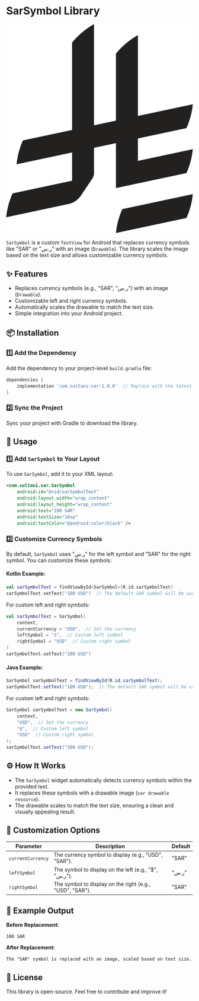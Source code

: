 # SarSymbol Library
![SarSymbol Image](sar.png)

`SarSymbol` is a custom `TextView` for Android that replaces currency symbols like "SAR" or "ر.س" with an image (`Drawable`). The library scales the image based on the text size and allows customizable currency symbols.

## ✨ Features

- Replaces currency symbols (e.g., "SAR", "ر.س") with an image (`Drawable`).
- Customizable left and right currency symbols.
- Automatically scales the drawable to match the text size.
- Simple integration into your Android project.

## 📦 Installation

### 1️⃣ Add the Dependency

Add the dependency to your project-level `build.gradle` file:

```gradle
dependencies {
    implementation 'com.sultani:sar:1.0.0'  // Replace with the latest version
}
```

### 2️⃣ Sync the Project

Sync your project with Gradle to download the library.

## 🚀 Usage

### 1️⃣ Add `SarSymbol` to Your Layout

To use `SarSymbol`, add it to your XML layout:

```xml
<com.sultani.sar.SarSymbol
    android:id="@+id/sarSymbolText"
    android:layout_width="wrap_content"
    android:layout_height="wrap_content"
    android:text="100 SAR"
    android:textSize="16sp"
    android:textColor="@android:color/black" />
```

### 2️⃣ Customize Currency Symbols

By default, `SarSymbol` uses "ر.س" for the left symbol and "SAR" for the right symbol. You can customize these symbols:

#### Kotlin Example:
```kotlin
val sarSymbolText = findViewById<SarSymbol>(R.id.sarSymbolText)
sarSymbolText.setText("100 USD")  // The default SAR symbol will be used
```

For custom left and right symbols:

```kotlin
val sarSymbolText = SarSymbol(
    context,
    currentCurrency = "USD",  // Set the currency
    leftSymbol = "$",  // Custom left symbol
    rightSymbol = "USD"  // Custom right symbol
)
sarSymbolText.setText("100 USD")
```

#### Java Example:
```java
SarSymbol sarSymbolText = findViewById(R.id.sarSymbolText);
sarSymbolText.setText("100 USD");  // The default SAR symbol will be used
```

For custom left and right symbols:

```java
SarSymbol sarSymbolText = new SarSymbol(
    context,
    "USD",  // Set the currency
    "$",  // Custom left symbol
    "USD"  // Custom right symbol
);
sarSymbolText.setText("100 USD");
```

## ⚙️ How It Works

- The `SarSymbol` widget automatically detects currency symbols within the provided text.
- It replaces these symbols with a drawable image (`sar drawable resource`).
- The drawable scales to match the text size, ensuring a clean and visually appealing result.

## 🔧 Customization Options

| Parameter       | Description                                          | Default |
|---------------|--------------------------------------------------|---------|
| `currentCurrency` | The currency symbol to display (e.g., "USD", "SAR"). | "SAR"   |
| `leftSymbol`    | The symbol to display on the left (e.g., "$", "ر.س"). | "ر.س"   |
| `rightSymbol`   | The symbol to display on the right (e.g., "USD", "SAR"). | "SAR"   |

## 📌 Example Output

**Before Replacement:**
```
100 SAR
```

**After Replacement:**
```
The "SAR" symbol is replaced with an image, scaled based on text size.
```

## 📜 License

This library is open-source. Feel free to contribute and improve it!

